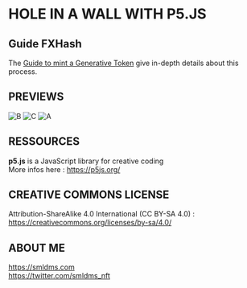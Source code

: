 HOLE IN A WALL WITH P5.JS
================

## Guide FXHash 

The [Guide to mint a Generative Token](https://fxhash.xyz/articles/guide-mint-generative-token) give in-depth details about this process.

## PREVIEWS

![B](https://user-images.githubusercontent.com/97317400/187007498-e857f2a6-2eaf-499e-afaa-41d28f6241f2.jpg)
![C](https://user-images.githubusercontent.com/97317400/187007500-59c98667-ab30-41bd-a909-8004eb8be724.jpg)
![A](https://user-images.githubusercontent.com/97317400/187007501-50d34580-e573-4e9b-b426-1e17d4369929.jpg)


## RESSOURCES

<b>p5.js</b> is a JavaScript library for creative coding </br>
More infos here : https://p5js.org/


## CREATIVE COMMONS LICENSE

Attribution-ShareAlike 4.0 International (CC BY-SA 4.0) : https://creativecommons.org/licenses/by-sa/4.0/

## ABOUT ME

https://smldms.com </br>
https://twitter.com/smldms_nft
